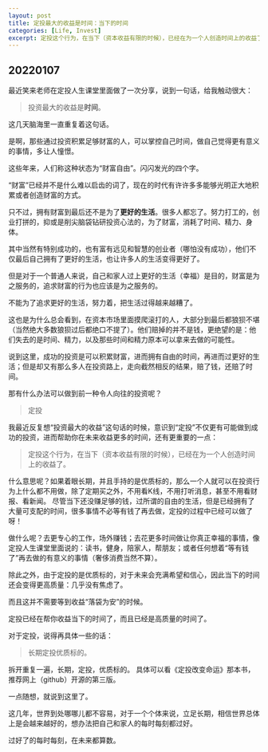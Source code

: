 ```yaml
---
layout: post
title: 定投最大的收益是时间：当下的时间
categories: [Life, Invest]
excerpt: 定投这个行为，在当下（资本收益有限的时候），已经在为一个人创造时间上的收益了。
---
```



## 20220107

最近笑来老师在定投人生课堂里面做了一次分享，说到一句话，给我触动很大：

> 投资最大的收益是**时间**。

这几天脑海里一直重复着这句话。

是啊，那些通过投资积累足够财富的人，可以掌控自己时间，做自己觉得更有意义的事情，多让人憧憬。

这些年来，人们称这种状态为“财富自由”。闪闪发光的四个字。

“财富”已经并不是什么难以启齿的词了，现在的时代有许许多多能够光明正大地积累或者创造财富的方式。

只不过，拥有财富到最后还不是为了**更好的生活**。很多人都忘了。努力打工的，创业打拼的，抑或是削尖脑袋钻研投资心法的，为了财富，消耗了时间、精力、身体。

其中当然有特别成功的，也有富有远见和智慧的创业者（哪怕没有成功），他们不仅最后自己拥有了更好的生活，也让许多人的生活变得更好了。

但是对于一个普通人来说，自己和家人过上更好的生活（幸福）是目的，财富是为之服务的，追求财富的行为也应该是为之服务的。

不能为了追求更好的生活，努力着，把生活过得越来越糟了。

这也是为什么总会看到，在资本市场里面摸爬滚打的人，大部分到最后都狼狈不堪（当然绝大多数狼狈过后都绝口不提了）。他们赔掉的并不是钱，更绝望的是：他们失去的是时间、精力，以及那些时间和精力原本可以拿来去做的可能性。

说到这里，成功的投资是可以积累财富，进而拥有自由的时间，再进而过更好的生活；但是却又有那么多人在投资路上，走向截然相反的结果，赔了钱，还赔了时间。

那有什么办法可以做到前一种令人向往的投资呢？

> 定投

我最近反复想“投资最大的收益”这句话的时候，意识到“定投”不仅更有可能做到成功的投资，进而帮助你在未来收益更多的时间，还有更重要的一点：

>定投这个行为，在当下（资本收益有限的时候），已经在为一个人创造时间上的收益了。

什么意思呢？如果着眼长期，并且手持的是优质标的，那么一个人就可以在投资行为上什么都不用做，除了定期买之外，不用看K线，不用打听消息，甚至不用看财报、看新闻。
尽管当下还没赚足够的钱，过所谓的自由的生活，但是已经拥有了大量可支配的时间，很多事情不必等有钱了再去做，定投的过程中已经可以做了呀！

做什么呢？去更专心的工作，场外赚钱；去花更多时间做让你真正幸福的事情，像定投人生课堂里面说的：读书，健身，陪家人，帮朋友；或者任何想着“等有钱了”再去做的有意义的事情（奢侈消费当然不算）。

除此之外，由于定投的是优质标的，对于未来会充满希望和信心，因此当下的时间还会变得更高质量：几乎没有焦虑了。

而且这并不需要等到收益“落袋为安”的时候。

定投已经在帮你收益当下的时间了，而且已经是高质量的时间了。

对于定投，说得再具体一些的话：

> 长期定投优质标的。

拆开重复一遍，长期，定投，优质标的。
具体可以看《定投改变命运》那本书，推荐网上（github）开源的第三版。

一点随想，就说到这里了。

这几年，世界到处哪哪儿都不容易，对于一个个体来说，立足长期，相信世界总体上是会越来越好的，想办法把自己和家人的每时每刻都过好。

过好了的每时每刻，在未来都算数。



